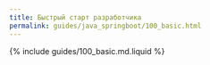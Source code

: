 ```yaml
---
title: Быстрый старт разработчика
permalink: guides/java_springboot/100_basic.html
---
```


{% include guides/100_basic.md.liquid %}
